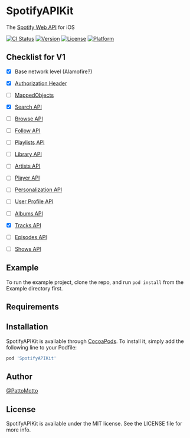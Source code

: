 # SpotifyAPIKit
The [Spotify Web API](https://developer.spotify.com/documentation/web-api) for iOS

[![CI Status](https://img.shields.io/travis/PattoMotto/SpotifyAPIKit.svg?style=flat)](https://travis-ci.org/PattoMotto/SpotifyAPIKit)
[![Version](https://img.shields.io/cocoapods/v/SpotifyAPIKit.svg?style=flat)](https://cocoapods.org/pods/SpotifyAPIKit)
[![License](https://img.shields.io/cocoapods/l/SpotifyAPIKit.svg?style=flat)](https://cocoapods.org/pods/SpotifyAPIKit)
[![Platform](https://img.shields.io/cocoapods/p/SpotifyAPIKit.svg?style=flat)](https://cocoapods.org/pods/SpotifyAPIKit)

## Checklist for V1
- [x] Base network level (Alamofire?)
- [x] [Authorization Header](https://developer.spotify.com/documentation/general/guides/authorization-guide)
- [ ] [MappedObjects](https://developer.spotify.com/documentation/web-api/reference-beta/#objects-index)
- [x] [Search API](https://developer.spotify.com/documentation/web-api/reference-beta/#category-search)
- [ ] [Browse API](https://developer.spotify.com/documentation/web-api/reference-beta/#category-browse)
- [ ] [Follow API](https://developer.spotify.com/documentation/web-api/reference-beta/#category-follow)
- [ ] [Playlists API](https://developer.spotify.com/documentation/web-api/reference-beta/#category-playlists)
- [ ] [Library API](https://developer.spotify.com/documentation/web-api/reference-beta/#category-library)
- [ ] [Artists API](https://developer.spotify.com/documentation/web-api/reference-beta/#category-artists)
- [ ] [Player API](https://developer.spotify.com/documentation/web-api/reference-beta/#category-player)
- [ ] [Personalization API](https://developer.spotify.com/documentation/web-api/reference-beta/#category-personalization)
- [ ] [User Profile API](https://developer.spotify.com/documentation/web-api/reference-beta/#category-users-profile)
- [ ] [Albums API](https://developer.spotify.com/documentation/web-api/reference-beta/#category-albums)
- [x] [Tracks API](https://developer.spotify.com/documentation/web-api/reference-beta/#category-tracks)
- [ ] [Episodes API](https://developer.spotify.com/documentation/web-api/reference-beta/#category-episodes)
- [ ] [Shows API](https://developer.spotify.com/documentation/web-api/reference-beta/#category-shows)


## Example

To run the example project, clone the repo, and run `pod install` from the Example directory first.

## Requirements

## Installation

SpotifyAPIKit is available through [CocoaPods](https://cocoapods.org). To install
it, simply add the following line to your Podfile:

```ruby
pod 'SpotifyAPIKit'
```

## Author

[@PattoMotto](https://github.com/PattoMotto)

## License

SpotifyAPIKit is available under the MIT license. See the LICENSE file for more info.
